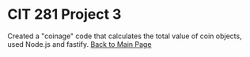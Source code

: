 # CIT 281 Project 3
Created a "coinage" code that calculates the total value of coin objects, used Node.js and fastify.
[Back to Main Page](https://erikakoopmans.github.io/)
